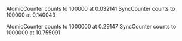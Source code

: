 AtomicCounter counts to 100000 at 0.032141
SyncCounter counts to 100000 at 0.140043

AtomicCounter counts to 1000000 at 0.29147
SyncCounter counts to 1000000 at 10.755091
